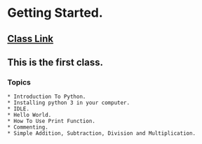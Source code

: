 # Getting Started.

## [Class Link](https://www.youtube.com/watch?v=K83o7xFZi_A)

## This is the first class.

### Topics
    * Introduction To Python.
    * Installing python 3 in your computer.
    * IDLE.
    * Hello World.
    * How To Use Print Function.
    * Commenting.
    * Simple Addition, Subtraction, Division and Multiplication.
